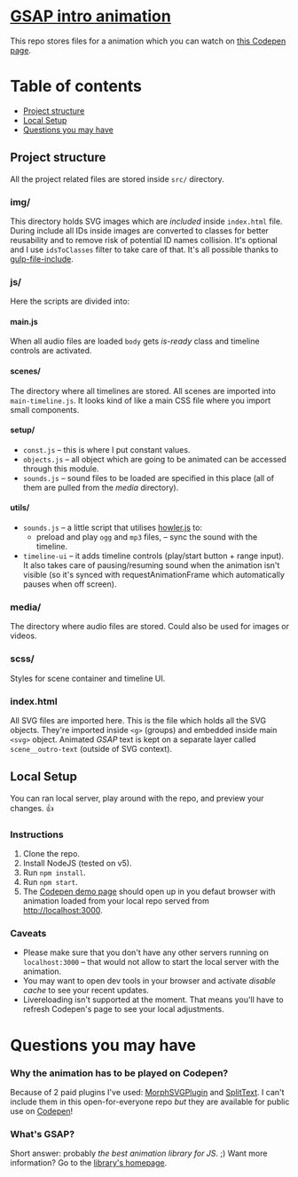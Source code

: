 # [GSAP intro animation](http://codepen.io/arturkot/full/akRKVm/)
This repo stores files for a animation which you can watch on [this Codepen page](http://codepen.io/arturkot/full/akRKVm/).

# Table of contents
* [Project structure](#project-structure)
* [Local Setup](#local-setup)
* [Questions you may have](#questions-you-may-have)

## Project structure
All the project related files are stored inside `src/` directory.

### img/
This directory holds SVG images which are _included_ inside `index.html` file. During include all IDs inside images are converted to classes for better reusability and to remove risk of potential ID names collision. It's optional and I use `idsToClasses` filter to take care of that. It's all possible thanks to [gulp-file-include](https://github.com/coderhaoxin/gulp-file-include).

### js/
Here the scripts are divided into:

#### main.js
When all audio files are loaded `body` gets _is-ready_ class and timeline controls are activated.

#### scenes/
The directory where all timelines are stored. All scenes are imported into `main-timeline.js`. It looks kind of like a main CSS file where you import small components.

#### setup/
* `const.js` – this is where I put constant values.
* `objects.js` – all object which are going to be animated can be accessed through this module.
* `sounds.js` – sound files to be loaded are specified in this place (all of them are pulled from the _media_ directory).

#### utils/
* `sounds.js` – a little script that utilises [howler.js](https://howlerjs.com/) to:
  - preload and play `ogg` and `mp3` files,
  – sync the sound with the timeline.
* `timeline-ui` – it adds timeline controls (play/start button + range input). It also takes care of pausing/resuming sound when the animation isn't visible (so it's synced with requestAnimationFrame which automatically pauses when off screen).

### media/
The directory where audio files are stored. Could also be used for images or videos.

### scss/
Styles for scene container and timeline UI.

### index.html
All SVG files are imported here. This is the file which holds all the SVG objects. They're imported inside `<g>` (groups) and embedded inside main `<svg>` object. Animated _GSAP_ text is kept on a separate layer called `scene__outro-text` (outside of SVG context).

## Local Setup
You can ran local server, play around with the repo, and preview your changes. 👍

### Instructions

1. Clone the repo.
2. Install NodeJS (tested on v5).
3. Run `npm install`.
4. Run `npm start`.
5. The [Codepen demo page](http://codepen.io/arturkot/full/akRKVm/) should open up in you defaut browser with animation loaded from your local repo served from [http://localhost:3000](http://localhost:3000).

### Caveats
* Please make sure that you don't have any other servers running on `localhost:3000` – that would not allow to start the local server with the animation.
* You may want to open dev tools in your browser and activate _disable cache_ to see your recent updates.
* Livereloading isn't supported at the moment. That means you'll have to refresh Codepen's page to see your local adjustments.

# Questions you may have

### Why the animation has to be played on Codepen?
Because of 2 paid plugins I've used: [MorphSVGPlugin](http://greensock.com/morphSVG) and [SplitText](http://greensock.com/SplitText). I can't include them in this open-for-everyone repo _but_ they are available for public use on [Codepen](http://codepen.io/)!

### What's GSAP?
Short answer: probably _the best animation library for JS_. ;) Want more information? Go to the [library's homepage](http://greensock.com/).
